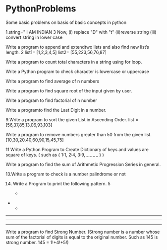 # PythonProblems
Some basic problems on basis of basic concepts in python

1.string=" I AM INDIAN 3 Now, (i) replace "D" with "t" (ii)reverse string (iii) convert string in lower case

Write a program to append and extendtwo lists and also find new list’s length. 2 list1= [1,2,3,4,5] list2= [55,223,56,76,87]

Write a program to count total characters in a string using for loop.

Write a Python program to check character is lowercase or uppercase

Write a program to find average of n numbers

Write a program to find square root of the input given by user.

Write a program to find factorial of n number

Write a programto find the Last Digit in a number.

9.Write a program to sort the given List in Ascending Order. list = [56,37,85,13,06,93,103]

Write a program to remove numbers greater than 50 from the given list. [10,30,20,40,60,90,15,45,75]

11 Write a Python Program to Create Dictionary of keys and values are square of keys. ( such as { 1:1, 2:4, 3:9, _ _ _ _ } )

Write a program to find the sum of Arithmetic Progression Series in general.

13.Write a program to check is a number palindrome or not

14. Write a Program to print the following pattern.						5

    * 
   * * 
  * * * 
 * * * * 
* * * * * 

Write a program to find Strong Number. (Strong number is a number whose sum of the factorial of digits is equal to the original number. Such as 145 is strong number. 145 = 1!+4!+5!)
